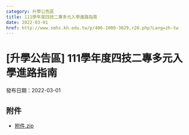 ```yaml
---
category: 升學公告區
title: 111學年度四技二專多元入學進路指南
date: 2022-03-01
href: http://www.smhs.kh.edu.tw/p/406-1000-3029,r20.php?Lang=zh-tw
---
```


# [升學公告區] 111學年度四技二專多元入學進路指南

發布日期：2022-03-01



## 附件

- [附件.zip](https://www.smhs.kh.edu.tw/app/index.php?Action=downloadfile&file=WVhSMFlXTm9Mekl5TDNCMFlWOHlOelk0WHpFeU9USXdNemRmTURJNE16SXVlbWx3&fname=DGGGROTSYWQO41XX50LKSWHGRK30OOLKDGUWTSKK4125MLVWKPROVTPOUSSSPKPO)
